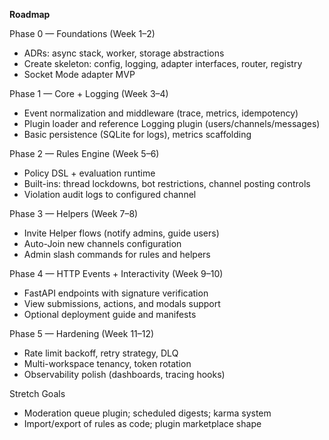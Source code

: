 **Roadmap**

Phase 0 — Foundations (Week 1–2)
- ADRs: async stack, worker, storage abstractions
- Create skeleton: config, logging, adapter interfaces, router, registry
- Socket Mode adapter MVP

Phase 1 — Core + Logging (Week 3–4)
- Event normalization and middleware (trace, metrics, idempotency)
- Plugin loader and reference Logging plugin (users/channels/messages)
- Basic persistence (SQLite for logs), metrics scaffolding

Phase 2 — Rules Engine (Week 5–6)
- Policy DSL + evaluation runtime
- Built-ins: thread lockdowns, bot restrictions, channel posting controls
- Violation audit logs to configured channel

Phase 3 — Helpers (Week 7–8)
- Invite Helper flows (notify admins, guide users)
- Auto-Join new channels configuration
- Admin slash commands for rules and helpers

Phase 4 — HTTP Events + Interactivity (Week 9–10)
- FastAPI endpoints with signature verification
- View submissions, actions, and modals support
- Optional deployment guide and manifests

Phase 5 — Hardening (Week 11–12)
- Rate limit backoff, retry strategy, DLQ
- Multi-workspace tenancy, token rotation
- Observability polish (dashboards, tracing hooks)

Stretch Goals
- Moderation queue plugin; scheduled digests; karma system
- Import/export of rules as code; plugin marketplace shape

